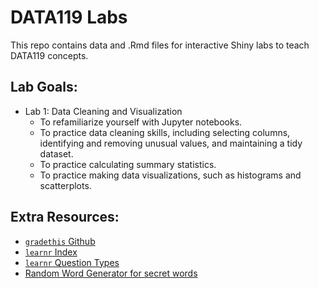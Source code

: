 # DATA119 Labs

This repo contains data and .Rmd files for interactive Shiny labs to teach DATA119 concepts. 

## Lab Goals:

* Lab 1: Data Cleaning and Visualization
  + To refamiliarize yourself with Jupyter notebooks.
  + To practice data cleaning skills, including selecting columns, identifying and removing unusual values, and maintaining a tidy dataset.
  + To practice calculating summary statistics.
  + To practice making data visualizations, such as histograms and scatterplots.

## Extra Resources:

* [`gradethis` Github](https://github.com/rstudio/gradethis/blob/main/README.md)
* [`learnr` Index](https://rstudio.github.io/learnr/index.html)
* [`learnr` Question Types](https://rstudio.github.io/learnr/reference/quiz.html)
* [Random Word Generator for secret words](https://randomwordgenerator.com/)
